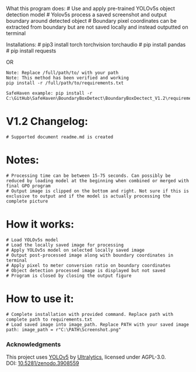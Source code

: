 What this program does:
    # Use and apply pre-trained YOLOv5s object detection model
    # Yolov5s process a saved screenshot and output boundary around detected object
    # Boundary pixel coordinates can be extracted from boundary but are not saved locally and instead outputted on terminal

Installations:
    # pip3 install torch torchvision torchaudio
    # pip install pandas
    # pip install requests

OR

    Note: Replace /full/path/to/ with your path
    Note: This method has been verified and working
    pip install -r /full/path/to/requirements.txt

    SafeHaven example: pip install -r C:\GitHub\SafeHaven\BoundaryBoxDetect\BoundaryBoxDectect_V1.2\requirements.txt

# V1.2 Changelog:
    # Supported document readme.md is created

# Notes:
    # Processing time can be between 15-75 seconds. Can possibly be reduced by loading model at the beginning when combined or merged with final GPO program
    # Output image is clipped on the bottom and right. Not sure if this is exclusive to output and if the model is actually processing the complete picture
    
# How it works:
    # Load YOLOv5s model
    # Load the locally saved image for processing
    # Apply YOLOv5s model on selected locally saved image
    # Output post-processed image along with boundary coordinates in terminal
    # Apply pixel to meter conversion ratio on boundary coordinates
    # Object detection processed image is displayed but not saved
    # Program is closed by closing the output figure

# How to use it:
    # Complete installation with provided command. Replace path with complete path to requirements.txt
    # Load saved image into image_path. Replace PATH with your saved image path: image_path = r"C:\PATH\Screenshot.png"

### Acknowledgments
This project uses [YOLOv5](https://github.com/ultralytics/yolov5) by [Ultralytics](https://ultralytics.com/), licensed under AGPL-3.0.  
DOI: [10.5281/zenodo.3908559](https://doi.org/10.5281/zenodo.3908559)